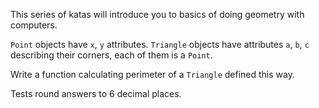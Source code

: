This series of katas will introduce you to basics of doing geometry with computers.

`Point` objects have `x`, `y` attributes. `Triangle` objects have attributes `a`, `b`, `c` describing their corners, each of them is a `Point`.

Write a function calculating perimeter of a `Triangle` defined this way.

Tests round answers to 6 decimal places.
